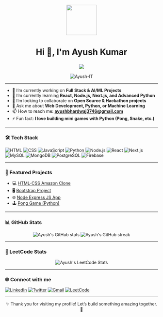 <p align="center">
  <img src="https://media.giphy.com/media/hvRJCLFzcasrR4ia7z/giphy.gif" width="100" />
</p>

<h1 align="center">Hi 👋, I'm Ayush Kumar</h1>
<h3 align="center">
  <a href="https://github.com/Ayush-IT">
    <img src="https://readme-typing-svg.herokuapp.com/?lines=Full+Stack+Developer;AI+/+Machine+Learning+Enthusiast;Always+Learning+New+Things!&center=true&width=500&height=50">
  </a>
</h3>

<p align="center">
  <img src="https://komarev.com/ghpvc/?username=Ayush-IT&label=Profile%20views&color=0e75b6&style=flat" alt="Ayush-IT" />
</p>

---

- 🔭 I’m currently working on **Full Stack & AI/ML Projects**
- 🌱 I’m currently learning **React, Node.js, Next.js, and Advanced Python**
- 👯 I’m looking to collaborate on **Open Source & Hackathon projects**
- 💬 Ask me about **Web Development, Python, or Machine Learning**
- 📫 How to reach me: **ayushbhardwaj3746@gmail.com**
- ⚡ Fun fact: **I love building mini games with Python (Pong, Snake, etc.)**

---

### 🛠️ Tech Stack
![HTML](https://img.shields.io/badge/-HTML5-05122A?style=flat&logo=html5)
![CSS](https://img.shields.io/badge/-CSS3-05122A?style=flat&logo=css3)
![JavaScript](https://img.shields.io/badge/-JavaScript-05122A?style=flat&logo=javascript)
![Python](https://img.shields.io/badge/-Python-05122A?style=flat&logo=python)
![Node.js](https://img.shields.io/badge/-Node.js-05122A?style=flat&logo=node.js)
![React](https://img.shields.io/badge/-React-05122A?style=flat&logo=react)
![Next.js](https://img.shields.io/badge/-Next.js-05122A?style=flat&logo=next.js)
![MySQL](https://img.shields.io/badge/-MySQL-05122A?style=flat&logo=mysql)
![MongoDB](https://img.shields.io/badge/-MongoDB-05122A?style=flat&logo=mongodb)
![PostgreSQL](https://img.shields.io/badge/-PostgreSQL-05122A?style=flat&logo=postgresql)
![Firebase](https://img.shields.io/badge/-Firebase-05122A?style=flat&logo=firebase)

---

### 🚀 Featured Projects
- 💻 [HTML-CSS Amazon Clone](https://github.com/Ayush-IT/html-css-amazon-clone)
- 🖥️ [Bootstrap Project](https://github.com/Ayush-IT/bootstrap-project)
- 🌐 [Node Express JS App](https://github.com/Ayush-IT/node-express-js)
- 🕹️ [Pong Game (Python)](https://github.com/Ayush-IT/Pong_game)

---

### 📊 GitHub Stats
<p align="center">
  <img src="https://github-readme-stats.vercel.app/api?username=Ayush-IT&show_icons=true&theme=tokyonight" alt="Ayush's GitHub stats" />
  <img src="https://github-readme-streak-stats.herokuapp.com/?user=Ayush-IT&theme=tokyonight" alt="Ayush's GitHub streak" />
</p>

---

### 🥇 LeetCode Stats
<p align="center">
  <img src="https://leetcard.jacoblin.cool/ayushbhardwaj3746?theme=dark&ext=contest" alt="Ayush's LeetCode Stats" />
</p>

---

### 🌐 Connect with me
[![LinkedIn](https://img.shields.io/badge/-LinkedIn-05122A?style=flat&logo=linkedin)](https://www.linkedin.com/in/ayushkumar-it/)
[![Twitter](https://img.shields.io/badge/-Twitter-05122A?style=flat&logo=twitter)](https://x.com/Ayush__IT)
[![Gmail](https://img.shields.io/badge/-Gmail-05122A?style=flat&logo=gmail)](mailto:ayushbhardwaj3746@gmail.com)
[![LeetCode](https://img.shields.io/badge/-LeetCode-05122A?style=flat&logo=leetcode)](https://leetcode.com/u/ayushbhardwaj3746/)

---

<p align="center">✨ Thank you for visiting my profile! Let’s build something amazing together. 🚀</p>
